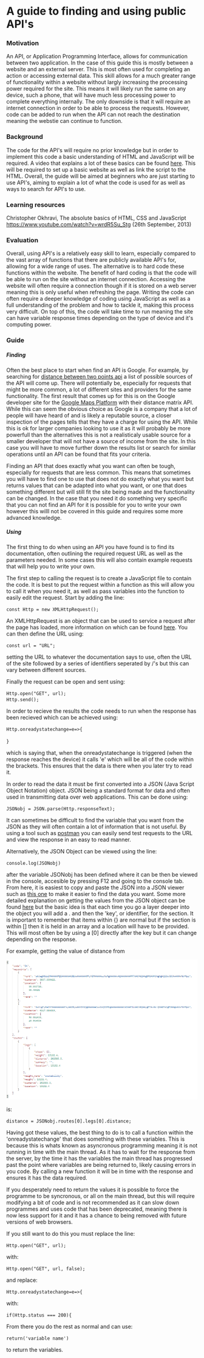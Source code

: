 # A guide to finding and using public API's

### Motivation
An API, or Application Programming Interface, allows for communication between two application. In the case of this guide this is mostly between a website and an external server. This is most often used for completing an action or accessing external data. This skill allows for a much greater range of functionality within a website without largly increasing the processing power required for the site. This means it will likely run the same on any device, such a phone, that will have much less processing power to complete everything internally. The only downside is that it will require an internet connection in order to be able to process the requests. However, code can be added to run when the API can not reach the destination meaning the webstie can continue to function.

### Background
The code for the API's will require no prior knowledge but in order to implement this code a basic understanding of HTML and JavaScript will be required. A video that explains a lot of these basics can be found [here](https://www.youtube.com/watch?v=wrdR5Su_Stg). This will be required to set up a basic website as well as link the script to the HTML. Overall, the guide will be aimed at beginners who are just starting to use API's, aiming to explain a lot of what the code is used for as well as ways to search for API's to use.

### Learning resources
Christopher Okhravi, The absolute basics of HTML, CSS and JavaScript https://www.youtube.com/watch?v=wrdR5Su_Stg (26th September, 2013)

### Evaluation
Overall, using API's is a relatively easy skill to learn, especially compared to the vast array of functions that there are publicly available API's for, allowing for a wide range of uses. The alternative is to hard code these functions within the website. The benefit of hard coding is that the code will be able to run on the site without an internet connection. Accessing the website will often require a connection though if it is stored on a web server meaning this is only useful when refreshing the page. Writing the code can often require a deeper knowledge of coding using JavaScript as well as a full understanding of the problem and how to tackle it, making this process very difficult. On top of this, the code will take time to run meaning the site can have variable response times depending on the type of device and it's computing power.

### Guide
##### Finding
Often the best place to start when find an API is Google. For example, by searching for [distance between two points api](https://www.google.com/search?q=distance+between+two+points+api&oq=distance+between+two+points+api&aqs=edge..69i57j0i22i30l8.9560j0j1&sourceid=chrome&ie=UTF-8&safe=active) a list of possible sources of the API will come up. There will potentially be, especially for requests that might be more common, a lot of different sites and providers for the same functionality. The first result that comes up for this is on the Google developer site for the [Google Maps Platform](https://developers.google.com/maps/documentation/distance-matrix/overview) with their distance matrix API. While this can seem the obvious choice as Google is a company that a lot of people will have heard of and is likely a reputable source, a closer inspection of the pages tells that they have a charge for using the API. While this is ok for larger companies looking to use it as it will probably be more powerfull than the alternatives this is not a realisticaly usable source for a smaller developer that will not have a source of income from the site. In this case you will have to move further down the results list or search for similar operations until an API can be found that fits your criteria.

Finding an API that does exactly what you want can often be tough, especially for requests that are less common. This means that sometimes you will have to find one to use that does not do exactly what you want but returns values that can be adapted into what you want, or one that does something different but will still fit the site being made and the functionality can be changed. In the case that you need it do something very specific that you can not find an API for it is possible for you to write your own however this willl not be covered in this guide and requires some more advanced knowledge.

##### Using

The first thing to do when using an API you have found is to find its documentation, often outlining the required request URL as well as the parameters needed. In some cases this will also contain example requests that will help you to write your own.

The first step to calling the request is to create a JavaScript file to contain the code. It is best to put the request within a function as this will allow you to call it when you need it, as well as pass variables into the function to easily edit the request. Start by adding the line:

    const Http = new XMLHttpRequest();

An XMLHttpRequest is an object that can be used to service a request after the page has loaded, more information on which can be found [here](https://www.w3schools.com/xml/xml_http.asp). You can then define the URL using:

    const url = "URL";

setting the URL to whatever the documentation says to use, often the URL of the site followed by a series of identifiers seperated by /'s but this can vary between different sources.

Finally the request can be open and sent using:

    Http.open("GET", url);
    Http.send();

In order to recieve the results the code needs to run when the response has been recieved which can be achieved using:

    Http.onreadystatechange=e=>{
    
    }

which is saying that, when the onreadystatechange is triggered (when the response reaches the device) it calls 'e' which will be all of the code within the brackets. This ensures that the data is there when you later try to read it.

In order to read the data it must be first converted into a JSON (Java Script Object Notation) object. JSON being a standard format for data and often used in transmitting data over web applications. This can be done using:

    JSONobj = JSON.parse(Http.responseText);

It can sometimes be difficult to find the variable that you want from the JSON as they will often contain a lot of information that is not useful. By using a tool such as [postman](https://web.postman.co/) you can easily send test requests to the URL and view the response in an easy to read manner.

Alternatively, the JSON Object can be viewed using the line:

    console.log(JSONobj)

after the variable JSONobj has been defined where it can be then be viewed in the console, accesible by pressing F12 and going to the console tab. From here, it is easiest to copy and paste the JSON into a JSON viewer such as [this one](https://codebeautify.org/jsonviewer) to make it easier to find the data you want. Some more detailed explanation on getting the values from the JSON object can be found [here](https://idratherbewriting.com/learnapidoc/docapis_access_json_values.html) but the basic idea is that each time you go a layer deeper into the object you will add a . and then the 'key', or identifier, for the section. It is important to remember that items within {} are normal but if the section is within [] then it is held in an array and a location will have to be provided. This will most often be by using a [0] directly after the key but it can change depending on the response.

For example, getting the value of distance from 

![](json.png)

is:

    distance = JSONobj.routes[0].legs[0].distance;

Having got these values, the best thing to do is to call a function within the 'onreadystatechange' that does something with these variables. This is because this is whats known as asyncronous programming meaning it is not running in time with the main thread. As it has to wait for the response from the server, by the time it has the variables the main thread has progressed past the point where variables are being returned to, likely causing errors in you code. By calling a new function it will be in time with the response and ensures it has the data required.

If you desperately need to return the values it is possible to force the programme to be syncronous, or all on the main thread, but this will require modifying a bit of code and is not recommended as it can slow down programmes and uses code that has been deprecated, meaning there is now less support for it and it has a chance to being removed with future versions of web browsers.

If you still want to do this you must replace the line:

    Http.open("GET", url);

with:

    Http.open("GET", url, false);

and replace:

    Http.onreadystatechange=e=>{

with:

    if(Http.status === 200){

From there you do the rest as normal and can use:

    return('variable name')

to return the variables.